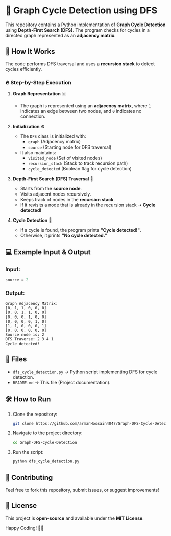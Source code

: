 # 🚀 Graph Cycle Detection using DFS

This repository contains a Python implementation of **Graph Cycle Detection** using **Depth-First Search (DFS)**. The program checks for cycles in a directed graph represented as an **adjacency matrix**.

## 📌 How It Works
The code performs DFS traversal and uses a **recursion stack** to detect cycles efficiently.

### 🔥 Step-by-Step Execution

1. **Graph Representation** 📊
   - The graph is represented using an **adjacency matrix**, where `1` indicates an edge between two nodes, and `0` indicates no connection.
   
2. **Initialization** ⚙️
   - The `DFS` class is initialized with:
     - `graph` (Adjacency matrix)
     - `source` (Starting node for DFS traversal)
   - It also maintains:
     - `visited_node` (Set of visited nodes)
     - `recursion_stack` (Stack to track recursion path)
     - `cycle_detected` (Boolean flag for cycle detection)

3. **Depth-First Search (DFS) Traversal** 🔄
   - Starts from the **source node**.
   - Visits adjacent nodes recursively.
   - Keeps track of nodes in the **recursion stack**.
   - If it revisits a node that is already in the recursion stack ➝ **Cycle detected!**

4. **Cycle Detection** 🚨
   - If a cycle is found, the program prints **"Cycle detected!"**.
   - Otherwise, it prints **"No cycle detected."**

## 💻 Example Input & Output
### Input:
```python
source = 2
```
### Output:
```
Graph Adjacency Matrix:
[0, 1, 1, 0, 0, 0]
[0, 0, 1, 1, 0, 0]
[0, 0, 0, 1, 0, 0]
[0, 0, 0, 0, 1, 0]
[1, 1, 0, 0, 0, 1]
[0, 0, 0, 0, 0, 0]
Source node is: 2
DFS Traverse: 2 3 4 1 
Cycle detected!
```

## 📂 Files
- `dfs_cycle_detection.py` → Python script implementing DFS for cycle detection.
- `README.md` → This file (Project documentation).

## 🛠️ How to Run
1. Clone the repository:
   ```sh
   git clone https://github.com/armanHossain4047/Graph-DFS-Cycle-Detection.git
   ```
2. Navigate to the project directory:
   ```sh
   cd Graph-DFS-Cycle-Detection
   ```
3. Run the script:
   ```sh
   python dfs_cycle_detection.py
   ```

## 🤝 Contributing
Feel free to fork this repository, submit issues, or suggest improvements!

## 📜 License
This project is **open-source** and available under the **MIT License**.

Happy Coding! 🚀🎯
